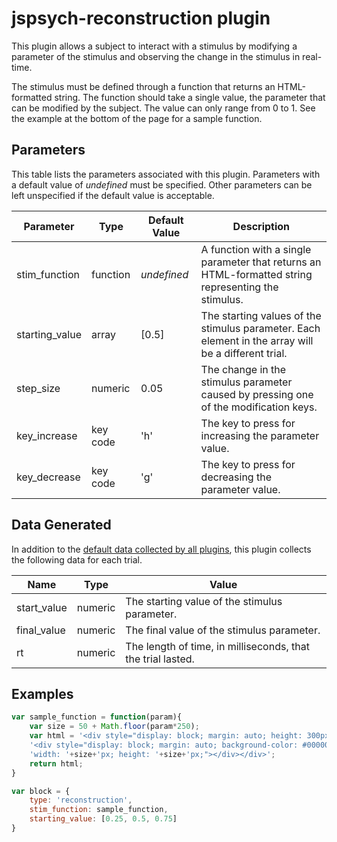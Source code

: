 # jspsych-reconstruction plugin

This plugin allows a subject to interact with a stimulus by modifying a parameter of the stimulus and observing the change in the stimulus in real-time.

The stimulus must be defined through a function that returns an HTML-formatted string. The function should take a single value, the parameter that can be modified by the subject. The value can only range from 0 to 1. See the example at the bottom of the page for a sample function.

## Parameters

This table lists the parameters associated with this plugin. Parameters with a default value of *undefined* must be specified. Other parameters can be left unspecified if the default value is acceptable.

Parameter | Type | Default Value | Description
----------|------|---------------|------------
stim_function | function | *undefined* | A function with a single parameter that returns an HTML-formatted string representing the stimulus.
starting_value | array | [0.5] | The starting values of the stimulus parameter. Each element in the array will be a different trial.
step_size | numeric | 0.05 | The change in the stimulus parameter caused by pressing one of the modification keys.
key_increase | key code | 'h' | The key to press for increasing the parameter value.
key_decrease | key code | 'g' | The key to press for decreasing the parameter value.

## Data Generated

In addition to the [default data collected by all plugins](), this plugin collects the following data for each trial.

Name | Type | Value
-----|------|------
start_value | numeric | The starting value of the stimulus parameter.
final_value | numeric | The final value of the stimulus parameter.
rt | numeric | The length of time, in milliseconds, that the trial lasted.

## Examples

```javascript
var sample_function = function(param){
	var size = 50 + Math.floor(param*250);
	var html = '<div style="display: block; margin: auto; height: 300px;">'+
	'<div style="display: block; margin: auto; background-color: #000000; '+
	'width: '+size+'px; height: '+size+'px;"></div></div>';
	return html;
}

var block = {
	type: 'reconstruction',
	stim_function: sample_function,
	starting_value: [0.25, 0.5, 0.75]
}
```
